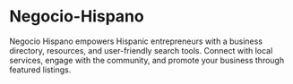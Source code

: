 # Negocio-Hispano
Negocio Hispano empowers Hispanic entrepreneurs with a business directory, resources, and user-friendly search tools. Connect with local services, engage with the community, and promote your business through featured listings.

